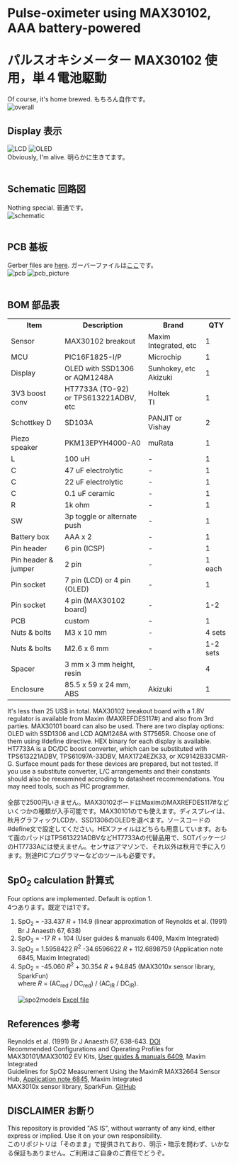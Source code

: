 # Pulse-oximeter using MAX30102, AAA battery-powered <BR><BR>パルスオキシメーター MAX30102 使用，単４電池駆動
Of course, it's home brewed. もちろん自作です。<br>
<IMG alt=overall src="img/overall.png">
  
## Display 表示
<IMG alt=LCD src="img/lcd01.png"> <IMG alt=OLED src="img/oled.png">
<BR>
Obviously, I'm alive. 明らかに生きてます。<BR><BR>

## Schematic 回路図
Nothing special. 普通です。<BR>
<IMG alt=schematic src="img/schematic.png">
<BR><BR>

## PCB 基板
Gerber files are <A href="gerber/">here</a>. ガーバーファイルは<a href="gerber/">ここ</a>です。<BR>
<IMG alt=pcb src="img/pcb.png">
<IMG alt=pcb_picture src="img/pcbpic.png">
<BR><BR>

## BOM 部品表
<table>
<tr><th>Item</th><th>Description</th><th>Brand</th><th>QTY</th></tr>
<tr><td>Sensor</td><td>MAX30102 breakout</td><td>Maxim Integrated, etc</td><td>1</td></tr>
<tr><td>MCU</td><td>PIC16F1825-I/P</td><td>Microchip</td><td>1</td></tr>
<tr><td>Display</td><td>OLED with SSD1306<BR>or AQM1248A</td><td>Sunhokey, etc<BR>Akizuki</td><td>1</td></tr>
<tr><td>3V3 boost conv</td><td>HT7733A (TO-92)<BR>or TPS613221ADBV, etc</td><td>Holtek<BR>TI</td><td>1</td></tr>
<tr><td>Schottkey D</td><td>SD103A</td><td>PANJIT or Vishay</td><td>2</td></tr>
<tr><td>Piezo speaker</td><td>PKM13EPYH4000-A0</td><td>muRata</td><td>1</td></tr>
<tr><td>L</td><td>100 uH</td><td>-</td><td>1</td></tr>
<tr><td>C</td><td>47 uF electrolytic</td><td>-</td><td>1</td></tr>
<tr><td>C</td><td>22 uF electrolytic</td><td>-</td><td>1</td></tr>
<tr><td>C</td><td>0.1 uF ceramic</td><td>-</td><td>1</td></tr>
<tr><td>R</td><td>1k ohm</td><td>-</td><td>1</td></tr>
<tr><td>SW</td><td>3p toggle or alternate push</td><td>-</td><td>1</td></tr>
<tr><td>Battery box</td><td>AAA x 2</td><td>-</td><td>1</td></tr>
<tr><td>Pin header</td><td>6 pin (ICSP)</td><td>-</td><td>1</td></tr>
<tr><td>Pin header & jumper</td><td>2 pin</td><td>-</td><td>1 each</td></tr>
<tr><td>Pin socket</td><td>7 pin (LCD) or 4 pin (OLED)</td><td>-</td><td>1</td></tr>
<tr><td>Pin socket</td><td>4 pin (MAX30102 board)</td><td>-</td><td>1-2</td></tr>
<tr><td>PCB</td><td>custom</td><td>-</td><td>1</td></tr>
<tr><td>Nuts & bolts</td><td>M3 x 10 mm</td><td>-</td><td>4 sets</td></tr>
<tr><td>Nuts & bolts</td><td>M2.6 x 6 mm</td><td>-</td><td>1-2 sets</td></tr>
<tr><td>Spacer</td><td>3 mm x 3 mm height, resin</td><td>-</td><td>4</td></tr>
<tr><td>Enclosure</td><td>85.5 x 59 x 24 mm, ABS</td><td>Akizuki</td><td>1</td></tr>
</table>
It's less than 25 US$ in total. MAX30102 breakout board with a 1.8V regulator is available from Maxim (MAXREFDES117#) and also from 3rd parties. MAX30101 board can also be used. There are two display options: OLED with SSD1306 and LCD AQM1248A with ST7565R. Choose one of them using #define directive. HEX binary for each display is available. HT7733A is a DC/DC boost converter, which can be substituted with TPS613221ADBV, TPS61097A-33DBV, MAX1724EZK33, or XC9142B33CMR-G. Surface mount pads for these devices are prepared, but not tested. If you use a substitute converter, L/C arrangements and their constants should also be reexamined accroding to datasheet recommendations. You may need tools, such as PIC programmer.<BR><BR>
全部で2500円いきません。MAX30102ボードはMaximのMAXREFDES117#などいくつかの種類が入手可能です。MAX30101のでも使えます。ディスプレイは、秋月グラフィックLCDか、SSD1306のOLEDを選べます。ソースコードの#define文で設定してください。HEXファイルはどちらも用意しています。おもて面のパッドはTPS613221ADBVなどHT7733Aの代替品用で、SOTパッケージのHT7733Aには使えません。センサはアマゾンで、それ以外は秋月で手に入ります。別途PICプログラマーなどのツールも必要です。
<BR>

## SpO<sub>2</sub> calculation 計算式
Four options are implemented. Default is option 1.<BR>
4つあります。既定では1です。<BR>
  1. SpO<sub>2</sub> = -33.437 <i>R</i> + 114.9 (linear approximation of Reynolds et al. (1991) Br J Anaesth 67, 638)<BR>
  2. SpO<sub>2</sub> = -17 <i>R</i> + 104 (User guides & manuals 6409, Maxim Integrated)<BR>
  3. SpO<sub>2</sub> = 1.5958422 <i>R</i><sup>2</sup> -34.6596622 <i>R</i> + 112.6898759 (Application note 6845, Maxim Integrated)<BR>
  4. SpO<sub>2</sub> = -45.060 <i>R</i><sup>2</sup> + 30.354 <i>R</i> + 94.845 (MAX3010x sensor library, SparkFun)<BR>
where <i>R</i> = (AC<sub>red</sub> / DC<sub>red</sub>) / (AC<sub>IR</sub> / DC<sub>IR</sub>).<BR><BR>
<IMG alt=spo2models src="img/spo2plot.png"> <a href="spo2models.xlsx">Excel file</A><BR>

## References 参考
Reynolds et al. (1991) Br J Anaesth 67, 638-643. <a href="https://doi.org/10.1093/bja/67.5.638">DOI</A><BR>
Recommended Configurations and Operating Profiles for MAX30101/MAX30102 EV Kits, <a href="https://www.maximintegrated.com/en/design/technical-documents/userguides-and-manuals/6/6409.html">User guides & manuals 6409</a>, Maxim Integrated<BR>
Guidelines for SpO2 Measurement Using the MaximR MAX32664 Sensor Hub, <a href="https://www.maximintegrated.com/en/design/technical-documents/app-notes/6/6845.html">Application note 6845</a>, Maxim Integrated<BR>
MAX3010x sensor library, SparkFun. <a href="https://github.com/sparkfun/SparkFun_MAX3010x_Sensor_Library">GitHub</a><BR>

## DISCLAIMER お断り
This repository is provided "AS IS", without warranty of any kind, either express or implied. Use it on your own responsibility.<BR>
このリポジトリは「そのまま」で提供されており、明示・暗示を問わず、いかなる保証もありません。ご利用はご自身のご責任でどうぞ。

